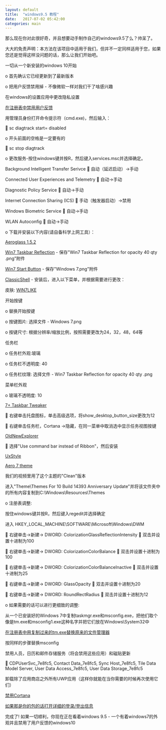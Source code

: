```yaml
---
layout: default
title:  "windows9.5 教程"
date:   2017-07-02 05:42:00
categories: main
---
```


那么现在你对此很好奇，并且想要动手制作自己的windows9.5了么？帅呆了。

大大的免责声明：本方法在该项目中适用于我们，但并不一定同样适用于您，如果您还是觉得这样没问题的话，那么让我们开始吧。

一切从一个新安装的windows 10开始

o 首先确认它已经更新到了最新版本

o 把用户反馈禁用掉 - 不像微软一样对我们干了啥感兴趣

在windows的设置应用中更改隐私设置

[在注册表中禁用用户反馈](http://winaero.com/blog/how-to-disable-telemetry-and-data-collection-in-windows-10/)

用管理员身份打开命令提示符（cmd.exe)，然后输入：

       sc diagtrack start= disabled

o 开头前面的空格是一定要有的

       sc stop diagtrack

o 更改服务-按住windows键并按R，然后键入services.msc并选择确定。

Background Intelligent Transfer Serivce  自动（延迟启动）->手动

Connected User Experiences and Telemetry  自动->手动

Diagnostic Policy Service  自动->手动

Internet Connection Sharing (ICS)  手动（触发器启动）->禁用

Windows Biometric Service  自动->手动

WLAN Autoconfig  自动->手动

o 下载并安装以下内容(请自备科学上网工具）：

[Aeroglass 1.5.2](http://www.glass8.eu/download)

[Win7 Taskbar Reflection](http://www.classicshell.net/forum/viewtopic.php?f=21&t=6089&hilit=windows+7+taskbar+texture&start=50#p27834) - 保存"Win7 Taskbar Reflection for opacity 40 qty .png"附件

[Win7 Start Button](http://www.classicshell.net/forum/viewtopic.php?f=18&t=3207#p15050) - 保存"Windows 7.png"附件

[ClassicShell](http://www.classicshell.net/downloads/) - 安装后，进入以下菜单，并根据需要进行更改：

皮肤: [WIN7LIKE](http://www.classicshell.net/forum/viewtopic.php?f=17&t=5824)

开始按键

o 替换开始按键

o 按键图片: 选择文件 - Windows 7.png

o 按键尺寸: 根据分辨率/缩放比例，按照需要更改为24，32，48，64等

任务栏

o 任务栏外观:玻璃

o 任务栏不透明度: 40

o 任务栏纹理: 选择文件 - Win7 Taskbar Reflection for opacity 40 qty .png

菜单栏外观

o 玻璃不透明度: 10

[7+ Taskbar Tweaker](http://rammichael.com/7-taskbar-tweaker)

       右键单击托盘图标，单击高级选项，将show_desktop_button_size更改为12

       右键单击任务栏，Cortana ->隐藏，在同一菜单中取消选中显示任务视图按键

[OldNewExplorer](http://www.majorgeeks.com/files/details/oldnewexplorer.html)

       选择"Use command bar instead of Ribbon"，然后安装

[UxStyle](https://github.com/riverar/uxstyle/releases)

[Aero 7 theme](http://sagorpirbd.deviantart.com/art/Aero-7-Themes-for-Win10-Final-523979941)

我们的视频里用了这个主题的"Clean"版本

进入"Theme\Themes For 10 Build 14393 Anniversary Update"并将该文件夹中的所有内容复制到C:\Windows\Resources\Themes

o 注册表调整:

按住windows键并按R，然后键入regedit并选择确定

进入     HKEY_LOCAL_MACHINE\SOFTWARE\Microsoft\Windows\DWM

       右键单击->新建-> DWORD: ColorizationGlassReflectionIntensity  双击并设置十进制为100

       右键单击->新建-> DWORD: ColorizationColorBalance  双击并设置十进制为100

       右键单击->新建-> DWORD: ColorizationColorBalanceInactive  双击并设置十进制为25

       右键单击->新建-> DWORD: GlassOpacity  双击并设置十进制为20

       右键单击->新建-> DWORD: RoundRectRadius  双击并设置十进制为12

o 如果需要的话可以进行更细致的调整:

从一个已安装好的Windows 7中复制taskmgr.exe和msconfig.exe，把他们取个像是tm.exe和msconfig1.exe这种名字并把它们放在Windows\System32中

[在注册表中用复制过来的tm.exe替换原来的文件管理器](https://www.howtogeek.com/howto/windows-vista/replacing-task-manager-with-process-explorer-in-vista/)

按同样的步骤替换msconfig

禁用人员，日历和邮件存储服务（将会禁用这些应用）和磁贴更新

       CDPUserSvc_7e8fc5, Contact Data_7e8fc5, Sync Host_7e8fc5, Tile Data Model Server, User Data Access_7e8fc5, User Data Storage_7e8fc5

卸载除了应用商店之外所有UWP应用（这样你就能在当你需要的时候再次使用它们）

[禁用Cortana](https://www.howtogeek.com/265027/how-to-disable-cortana-in-windows-10/)

[如果那是你的包的话打开详细的登录/登出信息](http://www.thewindowsclub.com/enable-verbose-status-message-windows)

完成了! 如果一切顺利，你现在正在看着windows 9.5 - 一个有着windows7的外观并且禁用了用户反馈的windows10
